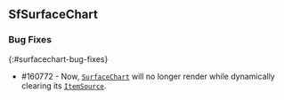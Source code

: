 ## SfSurfaceChart

### Bug Fixes
{:#surfacechart-bug-fixes}

*  \#160772 - Now, [`SurfaceChart`](https://help.syncfusion.com/wpf/sfsurfacechart/overview) will no longer render while dynamically clearing its [`ItemSource`](https://help.syncfusion.com/wpf/sfsurfacechart/data-binding). 



